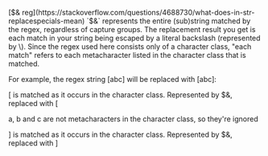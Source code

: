 <!--
 * @Author: wangyunbo
 * @Date: 2022-07-18 12:28:29
 * @LastEditors: wangyunbo
 * @LastEditTime: 2022-07-18 12:28:29
 * @FilePath: \vueInone\regex\&$.md
 * @Description: file content
-->
[$& reg](https://stackoverflow.com/questions/4688730/what-does-in-str-replacespecials-mean)
`$&` represents the entire (sub)string matched by the regex, regardless of capture groups. The replacement result you get is each match in your string being escaped by a literal backslash (represented by \\). Since the regex used here consists only of a character class, "each match" refers to each metacharacter listed in the character class that is matched.

For example, the regex string [abc] will be replaced with \[abc\]:

[ is matched as it occurs in the character class. Represented by $&, replaced with \[

a, b and c are not metacharacters in the character class, so they're ignored

] is matched as it occurs in the character class. Represented by $&, replaced with \]